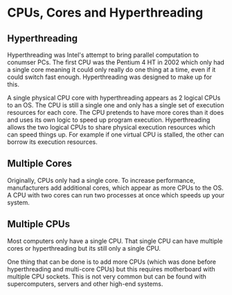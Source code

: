 # CPUs, Cores and Hyperthreading
## Hyperthreading
Hyperthreading was Intel's attempt to bring parallel computation to conumser PCs. The first CPU was the Pentium 4 HT in 2002 which only had a single core meaning it could only really do one thing at a time, even if it could switch fast enough. Hyperthreading was designed to make up for this.

A single physical CPU core with hyperthreading appears as 2 logical CPUs to an OS. The CPU is still a single one and only has a single set of execution resources for each core. The CPU pretends to have more cores than it does and uses its own logic to speed up program execution. Hyperthreading allows the two logical CPUs to share physical execution resources which can speed things up. For example if one virtual CPU is stalled, the other can borrow its execution resources.

## Multiple Cores
Originally, CPUs only had a single core. To increase performance, manufacturers add additional cores, which appear as more CPUs to the OS. A CPU with two cores can run two processes at once which speeds up your system.

## Multiple CPUs
Most computers only have a single CPU. That single CPU can have multiple cores or hyperthreading but its still only a single CPU.

One thing that can be done is to add more CPUs (which was done before hyperthreading and multi-core CPUs) but this requires motherboard with multiple CPU sockets. This is not very common but can be found with supercomputers, servers and other high-end systems.